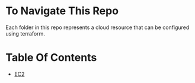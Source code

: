 # To Navigate This Repo
Each folder in this repo represents a cloud resource that can be configured using terraform.

# Table Of Contents
*  [EC2](ec2/README.md)
